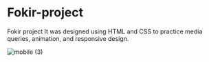 # Fokir-project
Fokir project It was designed using HTML and CSS to practice media queries, animation, and responsive design.

![mobile (3)](https://github.com/alaaahmeedd/Fokir-project/assets/73889429/9eb24a42-a4d4-4343-b36f-093c6e7a33d1)

